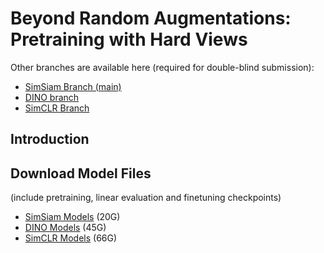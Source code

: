 # Beyond Random Augmentations: Pretraining with Hard Views

Other branches are available here (required for double-blind submission):
- [SimSiam Branch (main)](https://anonymous.4open.science/r/pretraining-hard-views/)
- [DINO branch](https://anonymous.4open.science/r/pretraining-hard-views-dino/)
- [SimCLR Branch](https://anonymous.4open.science/r/pretraining-hard-views-simclr/)

## Introduction

## Download Model Files
(include pretraining, linear evaluation and finetuning checkpoints)
- [SimSiam Models](https://shorturl.at/rxCKO) (20G)
- [DINO Models](https://shorturl.at/ceA38) (45G)
- [SimCLR Models](https://shorturl.at/dBDV7) (66G)
